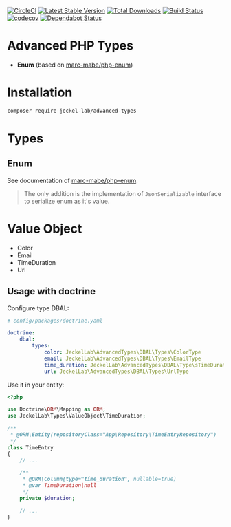 [![CircleCI](https://circleci.com/gh/Jeckel-Lab/advanced-types.svg?style=svg)](https://circleci.com/gh/Jeckel-Lab/advanced-types)
[![Latest Stable Version](https://poser.pugx.org/jeckel-lab/advanced-types/v/stable)](https://packagist.org/packages/jeckel-lab/advanced-types) [![Total Downloads](https://poser.pugx.org/jeckel-lab/advanced-types/downloads)](https://packagist.org/packages/jeckel-lab/advanced-types)
[![Build Status](https://travis-ci.org/Jeckel-Lab/advanced-types.svg?branch=master)](https://travis-ci.org/Jeckel-Lab/advanced-types)
[![codecov](https://codecov.io/gh/jeckel-lab/advanced-types/branch/master/graph/badge.svg)](https://codecov.io/gh/jeckel-lab/advanced-types)
[![Dependabot Status](https://api.dependabot.com/badges/status?host=github&repo=Jeckel-Lab/advanced-types)](https://dependabot.com)

# Advanced PHP Types

- **Enum** (based on [marc-mabe/php-enum](https://github.com/marc-mabe/php-enum))

# Installation

```bash
composer require jeckel-lab/advanced-types
```

# Types

## Enum

See documentation of [marc-mabe/php-enum](https://github.com/marc-mabe/php-enum).

> The only addition is the implementation of `JsonSerializable` interface to serialize enum as it's value.

# Value Object

- Color
- Email
- TimeDuration
- Url

## Usage with doctrine

Configure type DBAL:

```yaml
# config/packages/doctrine.yaml

doctrine:
    dbal:
        types:
            color: JeckelLab\AdvancedTypes\DBAL\Types\ColorType
            email: JeckelLab\AdvancedTypes\DBAL\Types\EmailType
            time_duration: JeckelLab\AdvancedTypes\DBAL\Type\sTimeDurationType
            url: JeckelLab\AdvancedTypes\DBAL\Types\UrlType
```

Use it in your entity:

```php
<?php

use Doctrine\ORM\Mapping as ORM;
use JeckelLab\Types\ValueObject\TimeDuration;

/**
 * @ORM\Entity(repositoryClass="App\Repository\TimeEntryRepository")
 */
class TimeEntry
{
    // ...

    /**
     * @ORM\Column(type="time_duration", nullable=true)
     * @var TimeDuration|null
     */
    private $duration;

    // ...
}
```
